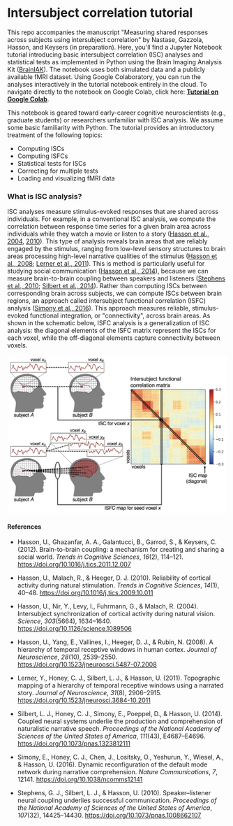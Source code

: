 # Intersubject correlation tutorial
This repo accompanies the manuscript "Measuring shared responses across subjects using intersubject correlation" by Nastase, Gazzola, Hasson, and Keysers (in preparation). Here, you'll find a Jupyter Notebook tutorial introducing basic intersubject correlation (ISC) analyses and statistical tests as implemented in Python using the Brain Imaging Analysis Kit ([BrainIAK](http://brainiak.org/)). The notebook uses both simulated data and a publicly available fMRI dataset. Using Google Colaboratory, you can run the analyses interactively in the tutorial notebook entirely in the cloud. To navigate directly to the notebook on Google Colab, click here: [**Tutorial on Google Colab**](https://colab.research.google.com/github/snastase/isc-tutorial/blob/master/isc_tutorial.ipynb).

This notebook is geared toward early-career cognitive neuroscientists (e.g., graduate students) or researchers unfamiliar with ISC analysis. We assume some basic familiarity with Python. The tutorial provides an introductory treatment of the following topics:
* Computing ISCs
* Computing ISFCs
* Statistical tests for ISCs
* Correcting for multiple tests
* Loading and visualizing fMRI data

### What is ISC analysis?
ISC analyses measure stimulus-evoked responses that are shared across individuals. For example, in a conventional ISC analysis, we compute the correlation between response time series for a given brain area across individuals while they watch a movie or listen to a story ([Hasson et al., 2004](https://doi.org/10.1126/science.1089506), [2010](https://doi.org/10.1016/j.tics.2009.10.011)). This type of analysis reveals brain areas that are reliably engaged by the stimulus, ranging from low-level sensory structures to brain areas processing high-level narrative qualities of the stimulus ([Hasson et al., 2008](https://doi.org/10.1523/jneuroosci.5487-07.2008); [Lerner et al., 2011](https://doi.org/10.1523/jneurosci.3684-10.2011)). This is method is particularly useful for studying social communication ([Hasson et al., 2014](https://doi.org/10.1016/j.tics.2011.12.007)), because we can measure brain-to-brain coupling between speakers and listeners ([Stephens et al., 2010](https://doi.org/10.1073/pnas.1008662107); [Silbert et al., 2014](https://doi.org/10.1073/pnas.1323812111)). Rather than computing ISCs between corresponding brain across subjects, we can compute ISCs between brain regions, an approach called intersubject functional correlation (ISFC) analysis ([Simony et al., 2016](https://doi.org/10.1038/ncomms12141)). This approach measures reliable, stimulus-evoked functional integration, or "connectivity", across brain areas. As shown in the schematic below, ISFC analysis is a generalization of ISC analysis: the diagonal elements of the ISFC matrix represent the ISCs for each voxel, while the off-diagonal elements capture connectivity between voxels.

![Alt text](./figure_3.png?raw=true&s=100 "ISC and ISFC analysis schematic")

#### References
* Hasson, U., Ghazanfar, A. A., Galantucci, B., Garrod, S., & Keysers, C. (2012). Brain-to-brain coupling: a mechanism for creating and sharing a social world. *Trends in Cognitive Sciences*, *16*(2), 114–121. https://doi.org/10.1016/j.tics.2011.12.007

* Hasson, U., Malach, R., & Heeger, D. J. (2010). Reliability of cortical activity during natural stimulation. *Trends in Cognitive Sciences*, *14*(1), 40–48. https://doi.org/10.1016/j.tics.2009.10.011

* Hasson, U., Nir, Y., Levy, I., Fuhrmann, G., & Malach, R. (2004). Intersubject synchronization of cortical activity during natural vision. *Science*, *303*(5664), 1634–1640. https://doi.org/10.1126/science.1089506

* Hasson, U., Yang, E., Vallines, I., Heeger, D. J., & Rubin, N. (2008). A hierarchy of temporal receptive windows in human cortex. *Journal of Neuroscience*, *28*(10), 2539–2550. https://doi.org/10.1523/jneuroosci.5487-07.2008

* Lerner, Y., Honey, C. J., Silbert, L. J., & Hasson, U. (2011). Topographic mapping of a hierarchy of temporal receptive windows using a narrated story. *Journal of Neuroscience*, *31*(8), 2906–2915. https://doi.org/10.1523/jneurosci.3684-10.2011

* Silbert, L. J., Honey, C. J., Simony, E., Poeppel, D., & Hasson, U. (2014). Coupled neural systems underlie the production and comprehension of naturalistic narrative speech. *Proceedings of the National Academy of Sciences of the United States of America*, *111*(43), E4687–E4696. https://doi.org/10.1073/pnas.1323812111

* Simony, E., Honey, C. J., Chen, J., Lositsky, O., Yeshurun, Y., Wiesel, A., & Hasson, U. (2016). Dynamic reconfiguration of the default mode network during narrative comprehension. *Nature Communications*, *7*, 12141. https://doi.org/10.1038/ncomms12141

* Stephens, G. J., Silbert, L. J., & Hasson, U. (2010). Speaker–listener neural coupling underlies successful communication. *Proceedings of the National Academy of Sciences of the United States of America*, *107*(32), 14425–14430. https://doi.org/10.1073/pnas.1008662107
